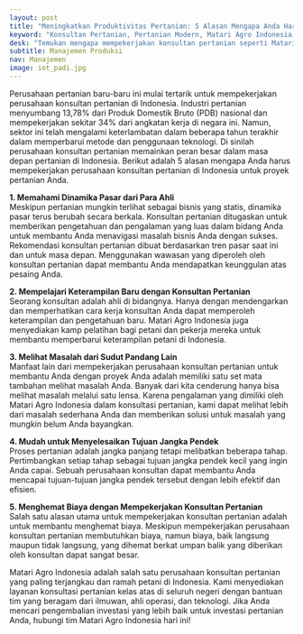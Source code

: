 ```yaml
---
layout: post
title: "Meningkatkan Produktivitas Pertanian: 5 Alasan Mengapa Anda Harus Menggunakan Konsultan Matari Agro Indonesia"
keyword: "Konsultan Pertanian, Pertanian Modern, Matari Agro Indonesia, Konsultasi Pertanian, Peningkatan Produktivitas Pertanian, Pertanian di Indonesia"
desk: "Temukan mengapa mempekerjakan konsultan pertanian seperti Matari Agro Indonesia dapat membawa perubahan besar dalam proyek pertanian Anda"
subtitle: Manajemen Produksi
nav: Manajemen
image: iot_padi.jpg
---
```


Perusahaan pertanian baru-baru ini mulai tertarik untuk mempekerjakan perusahaan konsultan pertanian di Indonesia. Industri pertanian menyumbang 13,78% dari Produk Domestik Bruto (PDB) nasional dan mempekerjakan sekitar 34% dari angkatan kerja di negara ini. Namun, sektor ini telah mengalami keterlambatan dalam beberapa tahun terakhir dalam memperbarui metode dan penggunaan teknologi. Di sinilah perusahaan konsultan pertanian memainkan peran besar dalam masa depan pertanian di Indonesia. Berikut adalah 5 alasan mengapa Anda harus mempekerjakan perusahaan konsultan pertanian di Indonesia untuk proyek pertanian Anda.

**1. Memahami Dinamika Pasar dari Para Ahli**  
Meskipun pertanian mungkin terlihat sebagai bisnis yang statis, dinamika pasar terus berubah secara berkala. Konsultan pertanian ditugaskan untuk memberikan pengetahuan dan pengalaman yang luas dalam bidang Anda untuk membantu Anda menavigasi masalah bisnis Anda dengan sukses. Rekomendasi konsultan pertanian dibuat berdasarkan tren pasar saat ini dan untuk masa depan. Menggunakan wawasan yang diperoleh oleh konsultan pertanian dapat membantu Anda mendapatkan keunggulan atas pesaing Anda.

**2. Mempelajari Keterampilan Baru dengan Konsultan Pertanian**  
Seorang konsultan adalah ahli di bidangnya. Hanya dengan mendengarkan dan memperhatikan cara kerja konsultan Anda dapat memperoleh keterampilan dan pengetahuan baru. Matari Agro Indonesia juga menyediakan kamp pelatihan bagi petani dan pekerja mereka untuk membantu memperbarui keterampilan petani di Indonesia.

**3. Melihat Masalah dari Sudut Pandang Lain**  
Manfaat lain dari mempekerjakan perusahaan konsultan pertanian untuk membantu Anda dengan proyek Anda adalah memiliki satu set mata tambahan melihat masalah Anda. Banyak dari kita cenderung hanya bisa melihat masalah melalui satu lensa. Karena pengalaman yang dimiliki oleh Matari Agro Indonesia dalam konsultasi pertanian, kami dapat melihat lebih dari masalah sederhana Anda dan memberikan solusi untuk masalah yang mungkin belum Anda bayangkan.

**4. Mudah untuk Menyelesaikan Tujuan Jangka Pendek**  
Proses pertanian adalah jangka panjang tetapi melibatkan beberapa tahap. Pertimbangkan setiap tahap sebagai tujuan jangka pendek kecil yang ingin Anda capai. Sebuah perusahaan konsultan dapat membantu Anda mencapai tujuan-tujuan jangka pendek tersebut dengan lebih efektif dan efisien.

**5. Menghemat Biaya dengan Mempekerjakan Konsultan Pertanian**  
Salah satu alasan utama untuk mempekerjakan konsultan pertanian adalah untuk membantu menghemat biaya. Meskipun mempekerjakan perusahaan konsultan pertanian membutuhkan biaya, namun biaya, baik langsung maupun tidak langsung, yang dihemat berkat umpan balik yang diberikan oleh konsultan dapat sangat besar.

Matari Agro Indonesia adalah salah satu perusahaan konsultan pertanian yang paling terjangkau dan ramah petani di Indonesia. Kami menyediakan layanan konsultasi pertanian kelas atas di seluruh negeri dengan bantuan tim yang beragam dari ilmuwan, ahli operasi, dan teknologi. Jika Anda mencari pengembalian investasi yang lebih baik untuk investasi pertanian Anda, hubungi tim Matari Agro Indonesia hari ini!
